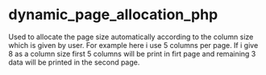 dynamic_page_allocation_php
===========================

Used to allocate the page size automatically according to the column size which is given by user. For example here i use
5 columns per page. If i give 8 as a column size first 5 columns will be print in firt page and remaining 3 data will be 
printed in the second page.
